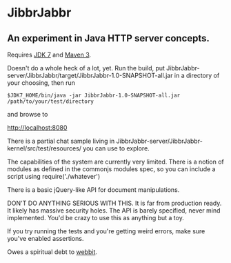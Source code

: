 JibbrJabbr
==========

An experiment in Java HTTP server concepts.
-------------------------------------------

Requires [JDK 7](http://openjdk.java.net/install/index.html)
and [Maven 3](http://maven.apache.org).

Doesn't do a whole heck of a lot, yet.  Run the build,
put JibbrJabbr-server/JibbrJabbr/target/JibbrJabbr-1.0-SNAPSHOT-all.jar in a directory
of your choosing, then run

`$JDK7_HOME/bin/java -jar JibbrJabbr-1.0-SNAPSHOT-all.jar /path/to/your/test/directory`

and browse to

[http://localhost:8080](http://localhost:8080)

There is a partial chat sample living in JibbrJabbr-server/JibbrJabbr-kernel/src/test/resources/ you can use to explore.

The capabilities of the system are currently very limited.  There 
is a notion of modules as defined in the commonjs modules spec,
so you can include a script using require('./whatever')

There is a basic jQuery-like API for document manipulations.

DON'T DO ANYTHING SERIOUS WITH THIS.  It is far from production ready.
It likely has massive security holes.  The API is barely specified,
never mind implemented.  You'd be crazy to use this as anything but
a toy.

If you try running the tests and you're getting weird errors, make sure you've enabled assertions.

Owes a spiritual debt to [webbit](https://github.com/webbit/webbit).